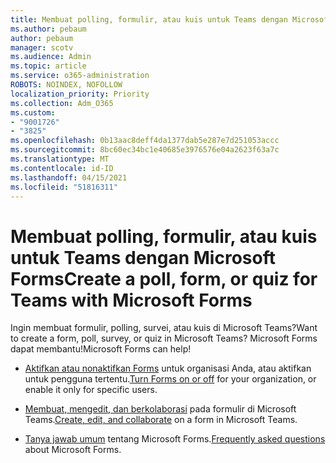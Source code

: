```yaml
---
title: Membuat polling, formulir, atau kuis untuk Teams dengan Microsoft Forms
ms.author: pebaum
author: pebaum
manager: scotv
ms.audience: Admin
ms.topic: article
ms.service: o365-administration
ROBOTS: NOINDEX, NOFOLLOW
localization_priority: Priority
ms.collection: Adm_O365
ms.custom:
- "9001726"
- "3825"
ms.openlocfilehash: 0b13aac8deff4da1377dab5e287e7d251053accc
ms.sourcegitcommit: 8bc60ec34bc1e40685e3976576e04a2623f63a7c
ms.translationtype: MT
ms.contentlocale: id-ID
ms.lasthandoff: 04/15/2021
ms.locfileid: "51816311"
---
```

# <a name="create-a-poll-form-or-quiz-for-teams-with-microsoft-forms"></a><span data-ttu-id="d8f6c-102">Membuat polling, formulir, atau kuis untuk Teams dengan Microsoft Forms</span><span class="sxs-lookup"><span data-stu-id="d8f6c-102">Create a poll, form, or quiz for Teams with Microsoft Forms</span></span>

<span data-ttu-id="d8f6c-103">Ingin membuat formulir, polling, survei, atau kuis di Microsoft Teams?</span><span class="sxs-lookup"><span data-stu-id="d8f6c-103">Want to create a form, poll, survey, or quiz in Microsoft Teams?</span></span> <span data-ttu-id="d8f6c-104">Microsoft Forms dapat membantu!</span><span class="sxs-lookup"><span data-stu-id="d8f6c-104">Microsoft Forms can help!</span></span>

 - <span data-ttu-id="d8f6c-105">[Aktifkan atau nonaktifkan Forms](https://support.office.com/article/turn-off-or-turn-on-microsoft-forms-8dcbf3ab-f2d6-459a-b8be-8d9892132a43) untuk organisasi Anda, atau aktifkan untuk pengguna tertentu.</span><span class="sxs-lookup"><span data-stu-id="d8f6c-105">[Turn Forms on or off](https://support.office.com/article/turn-off-or-turn-on-microsoft-forms-8dcbf3ab-f2d6-459a-b8be-8d9892132a43) for your organization, or enable it only for specific users.</span></span>
 
 - <span data-ttu-id="d8f6c-106">[Membuat, mengedit, dan berkolaborasi](https://support.office.com/article/create-edit-and-collaborate-on-a-form-in-microsoft-teams-333b97a3-41d9-48bc-a1cb-84a96bd44e14) pada formulir di Microsoft Teams.</span><span class="sxs-lookup"><span data-stu-id="d8f6c-106">[Create, edit, and collaborate](https://support.office.com/article/create-edit-and-collaborate-on-a-form-in-microsoft-teams-333b97a3-41d9-48bc-a1cb-84a96bd44e14) on a form in Microsoft Teams.</span></span>
 
 - <span data-ttu-id="d8f6c-107">[Tanya jawab umum](https://support.office.com/article/get-started-1dd58027-40dc-42d0-9ca4-80ddecc5c696) tentang Microsoft Forms.</span><span class="sxs-lookup"><span data-stu-id="d8f6c-107">[Frequently asked questions](https://support.office.com/article/get-started-1dd58027-40dc-42d0-9ca4-80ddecc5c696) about Microsoft Forms.</span></span>